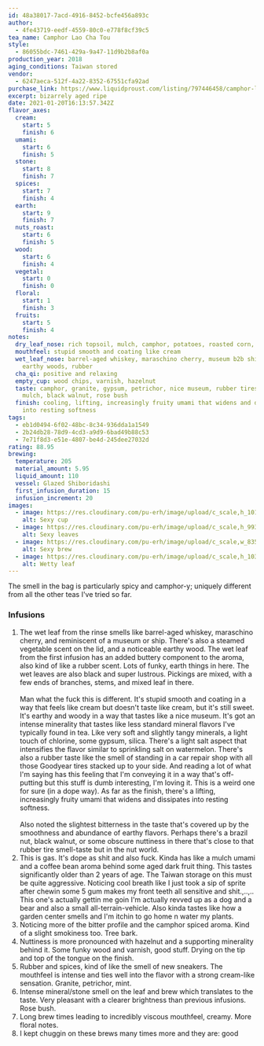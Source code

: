 ```yaml
---
id: 48a38017-7acd-4916-8452-bcfe456a893c
author:
  - 4fe43719-eedf-4559-80c0-e778f8cf39c5
tea_name: Camphor Lao Cha Tou
style:
  - 86055bdc-7461-429a-9a47-11d9b2b8af0a
production_year: 2018
aging_conditions: Taiwan stored
vendor:
  - 6247aeca-512f-4a22-8352-67551cfa92ad
purchase_link: https://www.liquidproust.com/listing/797446458/camphor-laochatou-30g
excerpt: bizarrely aged ripe
date: 2021-01-20T16:13:57.342Z
flavor_axes:
  cream:
    start: 5
    finish: 6
  umami:
    start: 6
    finish: 5
  stone:
    start: 8
    finish: 7
  spices:
    start: 7
    finish: 4
  earth:
    start: 9
    finish: 7
  nuts_roast:
    start: 6
    finish: 5
  wood:
    start: 6
    finish: 4
  vegetal:
    start: 0
    finish: 0
  floral:
    start: 1
    finish: 3
  fruits:
    start: 5
    finish: 4
notes:
  dry_leaf_nose: rich topsoil, mulch, camphor, potatoes, roasted corn, grass, wood oven
  mouthfeel: stupid smooth and coating like cream
  wet_leaf_nose: barrel-aged whiskey, maraschino cherry, museum b2b ship, butter,
    earthy woods, rubber
  cha_qi: positive and relaxing
  empty_cup: wood chips, varnish, hazelnut
  taste: camphor, granite, gypsum, petrichor, nice museum, rubber tires, umami
    mulch, black walnut, rose bush
  finish: cooling, lifting, increasingly fruity umami that widens and dissipates
    into resting softness
tags:
  - eb1d0494-6f02-48bc-8c34-936dda1a1549
  - 2b24db28-78d9-4cd3-a9d9-6bad49b88c53
  - 7e71f8d3-e51e-4807-be4d-245dee27032d
rating: 88.95
brewing:
  temperature: 205
  material_amount: 5.95
  liquid_amount: 110
  vessel: Glazed Shiboridashi
  first_infusion_duration: 15
  infusion_increment: 20
images:
  - image: https://res.cloudinary.com/pu-erh/image/upload/c_scale,h_1018/v1611170608/tea/2021/Camphor%20Lao%20Cha%20Tou/50D229A6-7A86-4DC6-90F5-D00FAA87659D_kgsvgq.jpg
    alt: Sexy cup
  - image: https://res.cloudinary.com/pu-erh/image/upload/c_scale,h_993,w_993/v1611170606/tea/2021/Camphor%20Lao%20Cha%20Tou/2AAF284A-B3E9-4B33-A94F-EBC709F77D9A_h62fsb.jpg
    alt: Sexy leaves
  - image: https://res.cloudinary.com/pu-erh/image/upload/c_scale,w_835/v1611170608/tea/2021/Camphor%20Lao%20Cha%20Tou/C9232B8D-B69B-42F9-92A5-A685BC980B7A_oi8qat.jpg
    alt: Sexy brew
  - image: https://res.cloudinary.com/pu-erh/image/upload/c_scale,h_1031/v1611170610/tea/2021/Camphor%20Lao%20Cha%20Tou/F2FF2E91-4176-49A6-9A1C-30BE842F6080_reuttu.jpg
    alt: Wetty leaf
---
```

The smell in the bag is particularly spicy and camphor-y; uniquely different from all the other teas I've tried so far.

### Infusions

1. The wet leaf from the rinse smells like barrel-aged whiskey, maraschino cherry, and reminiscent of a museum or ship. There's also a steamed vegetable scent on the lid, and a noticeable earthy wood. The wet leaf from the first infusion has an added buttery component to the aroma, also kind of like a rubber scent. Lots of funky, earth things in here. The wet leaves are also black and super lustrous. Pickings are mixed, with a few ends of branches, stems, and mixed leaf in there.\
   \
   Man what the fuck this is different. It's stupid smooth and coating in a way that feels like cream but doesn't taste like cream, but it's still sweet. It's earthy and woody in a way that tastes like a nice museum. It's got an intense minerality that tastes like less standard mineral flavors I've typically found in tea. Like very soft and slightly tangy minerals, a light touch of chlorine, some gypsum, silica. There's a light salt aspect that intensifies the flavor similar to sprinkling salt on watermelon. There's also a rubber taste like the smell of standing in a car repair shop with all those Goodyear tires stacked up to your side. And reading a lot of what I'm saying has this feeling that I'm conveying it in a way that's off-putting but this stuff is dumb interesting, I'm loving it. This is a weird one for sure (in a dope way). As far as the finish, there's a lifting, increasingly fruity umami that widens and dissipates into resting softness.\
   \
   Also noted the slightest bitterness in the taste that's covered up by the smoothness and abundance of earthy flavors. Perhaps there's a brazil nut, black walnut, or some obscure nuttiness in there that's close to that rubber tire smell-taste but in the nut world.
2. This is gas. It's dope as shit and also fuck. Kinda has like a mulch umami and a coffee bean aroma behind some aged dark fruit thing. This tastes significantly older than 2 years of age. The Taiwan storage on this must be quite aggressive. Noticing cool breath like I just took a sip of sprite after chewin some 5 gum makes my front teeth all sensitive and shit.,..,.. This one's actually gettin me goin I'm actually revved up as a dog and a bear and also a small all-terrain-vehicle. Also kinda tastes like how a garden center smells and I'm itchin to go home n water my plants.
3. Noticing more of the bitter profile and the camphor spiced aroma. Kind of a slight smokiness too. Tree bark.
4. Nuttiness is more pronounced with hazelnut and a supporting minerality behind it. Some funky wood and varnish, good stuff. Drying on the tip and top of the tongue on the finish.
5. Rubber and spices, kind of like the smell of new sneakers. The mouthfeel is intense and ties well into the flavor with a strong cream-like sensation. Granite, petrichor, mint.
6. Intense mineral/stone smell on the leaf and brew which translates to the taste. Very pleasant with a clearer brightness than previous infusions. Rose bush.
7. Long brew times leading to incredibly viscous mouthfeel, creamy. More floral notes.
8. I kept chuggin on these brews many times more and they are: good